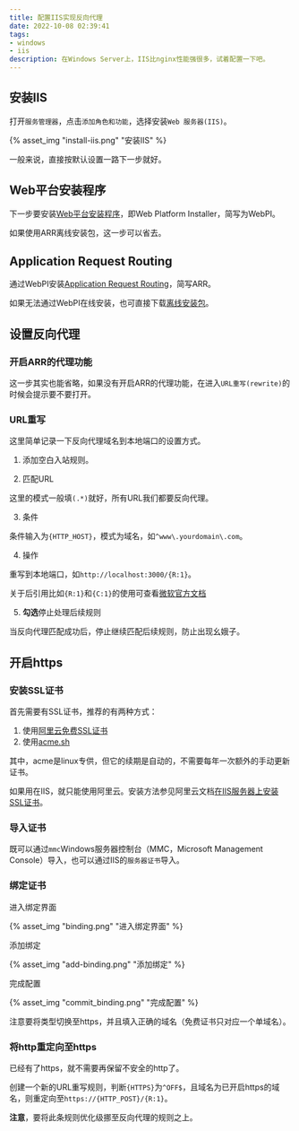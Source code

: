 ```yaml
---
title: 配置IIS实现反向代理
date: 2022-10-08 02:39:41
tags:
- windows
- iis
description: 在Windows Server上，IIS比nginx性能强很多，试着配置一下吧。
---
```

## 安装IIS

打开`服务管理器`，点击`添加角色和功能`，选择安装`Web 服务器(IIS)`。

{% asset_img "install-iis.png" "安装IIS" %}

一般来说，直接按默认设置一路下一步就好。

## Web平台安装程序

下一步要安装[Web平台安装程序](https://www.microsoft.com/web/downloads/platform.aspx)，即Web Platform Installer，简写为WebPI。

如果使用ARR离线安装包，这一步可以省去。

## Application Request Routing

通过WebPI安装[Application Request Routing](https://www.iis.net/downloads/microsoft/application-request-routing)，简写ARR。

如果无法通过WebPI在线安装，也可直接下载[离线安装包](https://www.microsoft.com/web/handlers/webpi.ashx?command=getinstallerredirect&appid=ARRv3_0)。

## 设置反向代理

### 开启ARR的代理功能

这一步其实也能省略，如果没有开启ARR的代理功能，在进入`URL重写(rewrite)`的时候会提示要不要打开。

### URL重写

这里简单记录一下反向代理域名到本地端口的设置方式。

1. 添加空白入站规则。

2. 匹配URL

这里的模式一般填`(.*)`就好，所有URL我们都要反向代理。

3. 条件

条件输入为`{HTTP_HOST}`，模式为域名，如`^www\.yourdomain\.com`。

4. 操作

重写到本地端口，如`http://localhost:3000/{R:1}`。

关于后引用比如`{R:1}`和`{C:1}`的使用可查看[微软官方文档](https://learn.microsoft.com/en-us/iis/extensions/url-rewrite-module/url-rewrite-module-configuration-reference#using-back-references-in-rewrite-rules)

5. **勾选**停止处理后续规则

当反向代理匹配成功后，停止继续匹配后续规则，防止出现幺娥子。

## 开启https

### 安装SSL证书

首先需要有SSL证书，推荐的有两种方式：
1. 使用[阿里云免费SSL证书](https://help.aliyun.com/document_detail/156645.htm)
2. 使用[acme.sh](https://github.com/acmesh-official/acme.sh)

其中，acme是linux专供，但它的续期是自动的，不需要每年一次额外的手动更新证书。

如果用在IIS，就只能使用阿里云。安装方法参见阿里云文档[在IIS服务器上安装SSL证书](https://help.aliyun.com/document_detail/98729.html)。

### 导入证书

既可以通过`mmc`Windows服务器控制台（MMC，Microsoft Management Console）导入，也可以通过IIS的`服务器证书`导入。

### 绑定证书

进入绑定界面

{% asset_img "binding.png" "进入绑定界面" %}

添加绑定

{% asset_img "add-binding.png" "添加绑定" %}

完成配置

{% asset_img "commit_binding.png" "完成配置" %}

注意要将类型切换至https，并且填入正确的域名（免费证书只对应一个单域名）。

### 将http重定向至https

已经有了https，就不需要再保留不安全的http了。

创建一个新的URL重写规则，判断`{HTTPS}`为`^OFF$`，且域名为已开启https的域名，则重定向至`https://{HTTP_POST}/{R:1}`。

**注意**，要将此条规则优化级挪至反向代理的规则之上。
